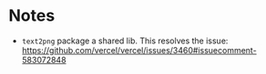 # Notes
* `text2png` package a shared lib. This resolves the issue: https://github.com/vercel/vercel/issues/3460#issuecomment-583072848
